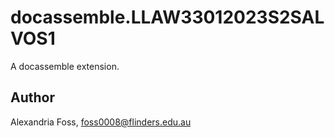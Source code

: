 # docassemble.LLAW33012023S2SALVOS1

A docassemble extension.

## Author

Alexandria Foss, foss0008@flinders.edu.au

